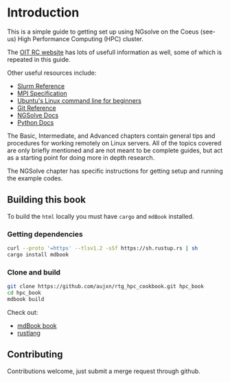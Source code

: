 # Introduction

This is a simple guide to getting set up using NGsolve on the
Coeus (see-us) High Performance Computing (HPC) cluster.

The [OIT RC website](https://sites.google.com/pdx.edu/research-computing/home)
has lots of usefull information as well, some of which is repeated in this guide.

Other useful resources include:
- [Slurm Reference](https://slurm.schedmd.com/documentation.html)
- [MPI Specification](https://www.mpi-forum.org/docs/mpi-4.0/mpi40-report.pdf)
- [Ubuntu's Linux command line for beginners](https://ubuntu.com/tutorials/command-line-for-beginners#1-overview)
- [Git Reference](https://git-scm.com/docs)
- [NGSolve Docs](https://docu.ngsolve.org/latest/)
- [Python Docs](https://docs.python.org/3/)

The Basic, Intermediate, and Advanced chapters contain general tips and
procedures for working remotely on Linux servers. All of the topics covered
are only briefly mentioned and are not meant to be complete guides, but act
as a starting point for doing more in depth research.

The NGSolve chapter has specific instructions for getting setup and running
the example codes.

## Building this book

To build the `html` locally you must have `cargo` and `mdBook` installed.

### Getting dependencies

```bash
curl --proto '=https' --tlsv1.2 -sSf https://sh.rustup.rs | sh
cargo install mdbook
```

### Clone and build

```bash
git clone https://github.com/aujxn/rtg_hpc_cookbook.git hpc_book
cd hpc_book
mdbook build
```

Check out:
- [mdBook book](https://rust-lang.github.io/mdBook/index.html)
- [rustlang](https://www.rust-lang.org/)

## Contributing

Contributions welcome, just submit a merge request through github.
